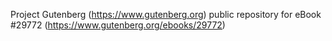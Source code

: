 Project Gutenberg (https://www.gutenberg.org) public repository for eBook #29772 (https://www.gutenberg.org/ebooks/29772)
